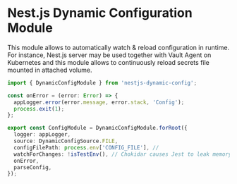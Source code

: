 # Nest.js Dynamic Configuration Module

This module allows to automatically watch & reload configuration in runtime. For instance, Nest.js server may be used together with Vault Agent on Kubernetes and this module allows to continuously reload secrets file mounted in attached volume.

```ts
import { DynamicConfigModule } from 'nestjs-dynamic-config';

const onError = (error: Error) => {
  appLogger.error(error.message, error.stack, 'Config');
  process.exit(1);
};

export const ConfigModule = DynamicConfigModule.forRoot({
  logger: appLogger,
  source: DynamicConfigSource.FILE,
  configFilePath: process.env['CONFIG_FILE'], // 
  watchForChanges: !isTestEnv(), // Chokidar causes Jest to leak memory in tests.
  onError,
  parseConfig,
});

```

